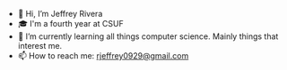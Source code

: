 - 👋 Hi, I’m Jeffrey Rivera
- 🎓 I'm a fourth year at CSUF
- 🌱 I’m currently learning all things computer science. Mainly things that interest me.
- 📫 How to reach me: rjeffrey0929@gmail.com

<!---
JeffRiveraG/JeffRiveraG is a ✨ special ✨ repository because its `README.md` (this file) appears on your GitHub profile.
You can click the Preview link to take a look at your changes.
--->

